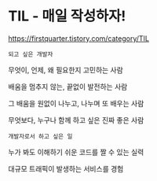 # TIL - 매일 작성하자!

https://firstquarter.tistory.com/category/TIL

`되고 싶은 개발자`

무엇이, 언제, 왜 필요한지 고민하는 사람

배움을 멈추지 않는, 끝없이 발전하는 사람

그 배움을 원없이 나누고, 나누며 또 배우는 사람

무엇보다, 누구나 함께 하고 싶은 진짜 좋은 사람

`개발자로서 하고 싶은 일`

누가 봐도 이해하기 쉬운 코드를 짤 수 있는 실력

대규모 트래픽이 발생하는 서비스를 경험
